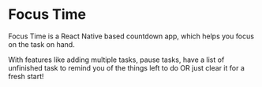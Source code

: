 # Focus Time 

Focus Time is a React Native based countdown app, which helps you focus on the task on hand. 

With features like adding multiple tasks, pause tasks, have a list of unfinished task to remind you of the things left to do OR just clear it for a fresh start!